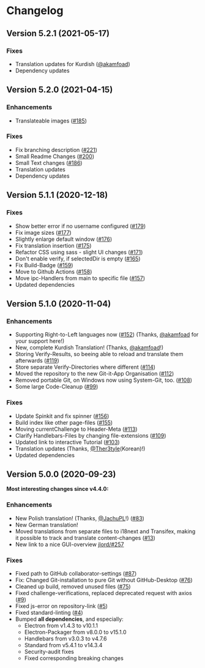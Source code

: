# Changelog

## Version 5.2.1 (2021-05-17)
### Fixes
- Translation updates for Kurdish ([@akamfoad](https://github.com/akamfoad))
- Dependency updates


## Version 5.2.0 (2021-04-15)
### Enhancements
- Translateable images ([#185](https://github.com/Git-it-App/git-it-electron/pull/185))

### Fixes
- Fix branching description ([#221](https://github.com/Git-it-App/git-it-electron/pull/200))
- Small Readme Changes ([#200](https://github.com/Git-it-App/git-it-electron/pull/200))
- Small Text changes ([#186](https://github.com/Git-it-App/git-it-electron/pull/186))
- Translation updates
- Dependency updates


## Version 5.1.1 (2020-12-18)
### Fixes
- Show better error if no username configured ([#179](https://github.com/Git-it-App/git-it-electron/pull/179))
- Fix image sizes ([#177](https://github.com/Git-it-App/git-it-electron/pull/177))
- Slightly enlarge default window ([#176](https://github.com/Git-it-App/git-it-electron/pull/176))
- Fix translation insertion ([#175](https://github.com/Git-it-App/git-it-electron/pull/175))
- Refactor CSS using sass - slight UI changes ([#171](https://github.com/Git-it-App/git-it-electron/pull/171))
- Don't enable verify, if selectedDir is empty ([#165](https://github.com/Git-it-App/git-it-electron/pull/165))
- Fix Build-Badge ([#159](https://github.com/Git-it-App/git-it-electron/pull/159))
- Move to Github Actions ([#158](https://github.com/Git-it-App/git-it-electron/pull/158))
- Move ipc-Handlers from main to specific file ([#157](https://github.com/Git-it-App/git-it-electron/pull/157))
- Updated dependencies


## Version 5.1.0 (2020-11-04)
### Enhancements
- Supporting Right-to-Left languages now ([#152](https://github.com/Git-it-App/git-it-electron/pull/152)) (Thanks, [@akamfoad](https://github.com/akamfoad) for your support here!)
- New, complete Kurdish Translation! (Thanks, [@akamfoad](https://github.com/akamfoad)!)
- Storing Verify-Results, so beeing able to reload and translate them afterwards ([#119](https://github.com/Git-it-App/git-it-electron/pull/119))
- Store separate Verify-Directories where different ([#114](https://github.com/Git-it-App/git-it-electron/pull/114))
- Moved the repository to the new Git-it-App Organisation ([#112](https://github.com/Git-it-App/git-it-electron/pull/112))
- Removed portable Git, on Windows now using System-Git, too. ([#108](https://github.com/Git-it-App/git-it-electron/pull/108))
- Some large Code-Cleanup ([#99](https://github.com/Git-it-App/git-it-electron/pull/99))

### Fixes
- Update Spinkit and fix spinner ([#156](https://github.com/Git-it-App/git-it-electron/pull/156))
- Build index like other page-files ([#155](https://github.com/Git-it-App/git-it-electron/pull/155))
- Moving currentChallenge to Header-Meta ([#113](https://github.com/Git-it-App/git-it-electron/pull/113))
- Clarify Handlebars-Files by changing file-extensions ([#109](https://github.com/Git-it-App/git-it-electron/pull/109))
- Updated link to interactive Tutorial ([#103](https://github.com/Git-it-App/git-it-electron/pull/103))
- Translation updates (Thanks, [@Ther3tyle](https://github.com/Ther3tyle)(Korean)!)
- Updated dependencies


## Version 5.0.0 (2020-09-23)
**Most interesting changes since v4.4.0:**
### Enhancements
- New Polish translation! (Thanks, [@JachuPL](https://github.com/JachuPL)!) ([#83](https://github.com/Git-it-App/git-it-electron/pull/83))
- New German translation!
- Moved translations from separate files to i18next and Transifex, making it possible to track and translate content-changes ([#13](https://github.com/Git-it-App/git-it-electron/pull/13))
- New link to a nice GUI-overview [jlord/#257](https://github.com/jlord/git-it-electron/pull/257)

### Fixes
- Fixed path to GitHub collaborator-settings ([#87](https://github.com/Git-it-App/git-it-electron/pull/87))
- Fix: Changed Git-installation to pure Git without GitHub-Desktop ([#76](https://github.com/Git-it-App/git-it-electron/pull/76))
- Cleaned up build, removed unused files ([#75](https://github.com/Git-it-App/git-it-electron/pull/75))
- Fixed challenge-verifications, replaced deprecated request with axios ([#9](https://github.com/Git-it-App/git-it-electron/pull/9))
- Fixed js-error on repository-link ([#5](https://github.com/Git-it-App/git-it-electron/pull/5))
- Fixed standard-linting ([#4](https://github.com/Git-it-App/git-it-electron/pull/4))
- Bumped **all dependencies**, and especially:
    - Electron from v1.4.3 to v10.1.1
    - Electron-Packager from v8.0.0 to v15.1.0
    - Handlebars from v3.0.3 to v4.7.6
    - Standard from v5.4.1 to v14.3.4
    - Security-audit fixes
    - Fixed corresponding breaking changes
